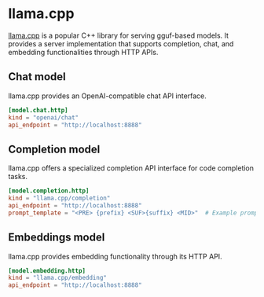 # llama.cpp

[llama.cpp](https://github.com/ggerganov/llama.cpp/blob/master/examples/server/README.md#api-endpoints) is a popular C++ library for serving gguf-based models. It provides a server implementation that supports completion, chat, and embedding functionalities through HTTP APIs.

## Chat model

llama.cpp provides an OpenAI-compatible chat API interface.

```toml title="~/.tabby/config.toml"
[model.chat.http]
kind = "openai/chat"
api_endpoint = "http://localhost:8888"
```

## Completion model

llama.cpp offers a specialized completion API interface for code completion tasks.

```toml title="~/.tabby/config.toml"
[model.completion.http]
kind = "llama.cpp/completion"
api_endpoint = "http://localhost:8888"
prompt_template = "<PRE> {prefix} <SUF>{suffix} <MID>"  # Example prompt template for the CodeLlama model series.
```

## Embeddings model

llama.cpp provides embedding functionality through its HTTP API.

```toml title="~/.tabby/config.toml"
[model.embedding.http]
kind = "llama.cpp/embedding"
api_endpoint = "http://localhost:8888"
```
